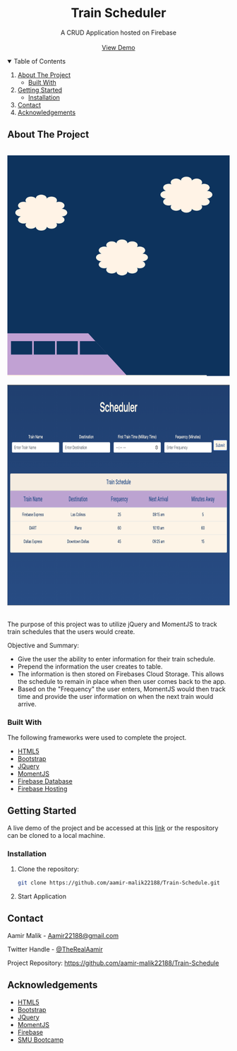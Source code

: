<!-- PROJECT LOGO -->
  <h1 align="center">Train Scheduler</h1>

  <p align="center">
    A CRUD Application hosted on Firebase
    <br />
    <br />
    <a href="https://train-schedule-eb0d7.firebaseapp.com/">View Demo</a>
  </p>
</p>



<!-- TABLE OF CONTENTS -->
<details open="open">
  <summary>Table of Contents</summary>
  <ol>
    <li>
      <a href="#about-the-project">About The Project</a>
      <ul>
        <li><a href="#built-with">Built With</a></li>
      </ul>
    </li>
    <li>
      <a href="#getting-started">Getting Started</a>
      <ul>
        <li><a href="#installation">Installation</a></li>
      </ul>
    </li>
    <li><a href="#contact">Contact</a></li>
    <li><a href="#acknowledgements">Acknowledgements</a></li>
  </ol>
</details>



<!-- ABOUT THE PROJECT -->
## About The Project
<br />
<img src="public/images/train-landing.png" height="500" width="850">
<br />
<br />
<img src="public/images/scheduler-table.png" height="500" width="850">

<br />
<br />

The purpose of this project was to utilize jQuery and MomentJS to track train schedules that the users would create.   


Objective and Summary:
* Give the user the ability to enter information for their train schedule.
* Prepend the information the user creates to table.
* The information is then stored on Firebases Cloud Storage. This allows the schedule to remain in place when then user comes back to the app.
* Based on the "Frequency" the user enters, MomentJS would then track time and provide the user information on when the next train would arrive.

### Built With

The following frameworks were used to complete the project.
* [HTML5](https://developer.mozilla.org/en-US/docs/Web/Guide/HTML/HTML5)
* [Bootstrap](https://getbootstrap.com)
* [JQuery](https://jquery.com)
* [MomentJS](https://momentjs.com/)
* [Firebase Database](https://firebase.google.com/docs/database)
* [Firebase Hosting](https://firebase.google.com/docs/hosting)

<!-- GETTING STARTED -->
## Getting Started

A live demo of the project and be accessed at this [link](https://train-schedule-eb0d7.firebaseapp.com/) or the respository can be cloned to a local machine.

### Installation

1. Clone the repository:
   ```sh
   git clone https://github.com/aamir-malik22188/Train-Schedule.git
4. Start Application

<!-- CONTACT -->
## Contact

Aamir Malik - Aamir22188@gmail.com

Twitter Handle - [@TheRealAamir](https://twitter.com/TheRealAamir)

Project Repository: https://github.com/aamir-malik22188/Train-Schedule



<!-- ACKNOWLEDGEMENTS -->
## Acknowledgements
* [HTML5](https://developer.mozilla.org/en-US/docs/Web/Guide/HTML/HTML5)
* [Bootstrap](https://getbootstrap.com)
* [JQuery](https://jquery.com)
* [MomentJS](https://momentjs.com/)
* [Firebase](https://firebase.google.com/)
* [SMU Bootcamp](https://techbootcamps.smu.edu/)